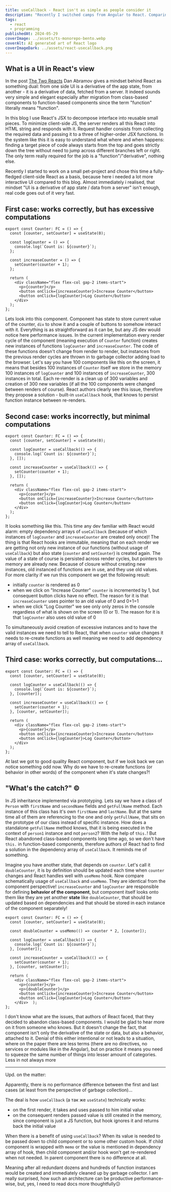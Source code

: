```yaml
---
title: useCallback - React isn't as simple as people consider it
description: "Recently I switched camps from Angular to React. Comparing these two technologies head-to-head is quite naive thing to do. There is a long-standing perception in the tech world, that React may lack some features, but it is simple and elegant, while Angular is complex and heavy, but it is a \"batteries included\" solution. Without experience with react I had nothing to do with this perception, but now it changed. I don't agree, that React is simple and `useCallback` is my proof"
tags:
  - react
  - programming
publishedAt: 2024-05-29
coverImage: ../assets/ts-monorepo-bento.webp
coverAlt: AI generated art of React logo
coverImageDark: ../assets/react-usecallback.png
---
```


## What is a UI in React's view

In the post [The Two Reacts](https://overreacted.io/the-two-reacts/) Dan Abramov gives a mindset behind React as something dual: from one side UI is a derivative of the app state, from another - it is a derivative of data, fetched from a server. It indeed sounds very simple and elegant especially after migration from class-based components to function-based components since the term "function" literally means "function".

In this blog I use React's JSX to decompose interface into reusable small pieces. To minimize client-side JS, the server renders all this React into HTML string and responds with it. Request handler consists from collecting the required data and passing it to a three of higher-order JSX functions. In the system like this it is easy to understand what where and when happens: finding a target piece of code always starts from the top and goes strictly down the tree without need to jump across different branches left or right. The only term really required for the job is a "function"/"derivative", nothing else.

Recently I started to work on a small pet-project and chose this time a fully-fledged client-side React as a basis, because here i needed a lot more interactive UI compared to this blog. Almost immediately i realised, that mindset "UI is a derivative of app state / data from a server" isn't enough, real code goes out of it very fast.

## First case: works correctly, but has excessive computations

```tsx
export const Counter: FC = () => {
  const [counter, setCounter] = useState(0);

  const logCounter = () => {
    console.log(`Count is: ${counter}`);
  };

  const increaseCounter = () => {
    setCounter(counter + 1);
  };

  return (
    <div className="flex flex-col gap-2 items-start">
      <p>{counter}</p>
      <button onClick={increaseCounter}>Increase Counter</button>
      <button onClick={logCounter}>Log Counter</button>
    </div>
  );
};
```

Lets look into this component. Component has state to store current value of the counter, `div` to show it and a couple of buttons to somehow interact with it. Everything is as straightforward as it can be, but any JS dev would notice here performance issues. In the current implementation every render cycle of the component (meaning execution of `Counter` function) creates new instances of functions `logCounter` and `increaseCounter`. The code of these functions doesn't change from render to render, but instances from the previous render cycles are thrown in to garbage collector adding load to the browser. Let's say you have 100 components like this on the screen, it means that besides 100 instances of `Counter` itself we store in the memory 100 instances of `logCounter` and 100 instances of `increaseCounter`, 300 instances in total. Each re-render is a clean up of 300 variables and creation of 300 new variables (if all the 100 components were changed between renders of course). React authors clearly see this issue, therefore they propose a solution - built-in `useCallback` hook, that knows to persist function instance between re-renders.

## Second case: works incorrectly, but minimal computations

```tsx
export const Counter: FC = () => {
  const [counter, setCounter] = useState(0);

  const logCounter = useCallback(() => {
    console.log(`Count is: ${counter}`);
  }, []);

  const increaseCounter = useCallback(() => {
    setCounter(counter + 1);
  }, []);

  return (
    <div className="flex flex-col gap-2 items-start">
      <p>{counter}</p>
      <button onClick={increaseCounter}>Increase Counter</button>
      <button onClick={logCounter}>Log Counter</button>
    </div>
  );
};
```

It looks something like this. This time any dev familiar with React would alarm: empty dependency arrays of `useCallback` (because of which instances of `logCounter` and `increaseCounter` are created only once)! The thing is that React hooks are immutable, meaning that on each render we are getting not only new instance of our functions (without usage of `useCallback`) but also state (`counter` and `setCounter`) is created again. The value of a state of course is persisted across render cycles, but pointers to memory are already new. Because of closure without creating new instances, old instanced of functions are in use, and they use old values. For more clarity if we run this component we get the following result:

- initially `counter` is rendered as 0
- when we click on "Increase Counter" `counter` is incremented by 1, but consequent button clicks have no effect. The reason for it is that `increaseCounter` uses pointer to an old value of 0 and 0+1=1
- when we click "Log Counter" we see only only zeros in the console regardless of what is shown on the screen (0 or 1). The reason for it is that `logCounter` also uses old value of 0

To simultaneously avoid creation of excessive instances and to have the valid instances we need to tell to React, that when `counter` value changes it needs to re-create functions as well meaning we need to add dependency array of `useCallback`.

## Third case: works correctly, but computations...

```tsx
export const Counter: FC = () => {
  const [counter, setCounter] = useState(0);

  const logCounter = useCallback(() => {
    console.log(`Count is: ${counter}`);
  }, [counter]);

  const increaseCounter = useCallback(() => {
    setCounter(counter + 1);
  }, [counter, setCounter]);

  return (
    <div className="flex flex-col gap-2 items-start">
      <p>{counter}</p>
      <button onClick={increaseCounter}>Increase Counter</button>
      <button onClick={logCounter}>Log Counter</button>
    </div>
  );
};
```

At last we got to good quality React component, but if we look back we can notice something odd now. Why do we have to re-create functions (or behavior in other words) of the component when it's state changes?!

## "What's the catch?" ©️

In JS inheritance implemented via prototyping. Lets say we have a class of `Person` with `firstName` and `secondName` fields and `getFullName` method. Each instance of this class has it's own `firstName` and `lastName`. But at the same time all of them are referencing to the one and only `getFullName`, that sits on the prototype of our class instead of specific instance. How does a standalone `getFullName` method knows, that it is being executed in the context of `person1` instance and not `person2`? With the help of `this.`! But React abandoned class-based components long time ago, so we don't have `this.` in function-based components, therefore authors of React had to find a solution in the dependency array of `useCallback`. It reminds me of something.

Imagine you have another state, that depends on `counter`. Let's call it `doubleCounter`, it is by definition should be updated each time when `counter` changes and React handles well with `useMemo` hook. Now compare schematically usage of `useCallback` and `useMemo`. They are identical from the component perspective! `increaseCounter` and `logCounter` are responsible for defining **behavior of the component**, but component itself looks onto them like they are yet another **state** like `doubleCounter`, that should be updated based on dependencies and that should be stored in each instance of the component separately!

```tsx
export const Counter: FC = () => {
  const [counter, setCounter] = useState(0);

  const doubleCounter = useMemo(() => counter * 2, [counter]);

  const logCounter = useCallback(() => {
    console.log(`Count is: ${counter}`);
  }, [counter]);

  const increaseCounter = useCallback(() => {
    setCounter(counter + 1);
  }, [counter, setCounter]);

  return (
    <div className="flex flex-col gap-2 items-start">
      <p>{counter}</p>
      <p>{doubleCounter}</p>
      <button onClick={increaseCounter}>Increase Counter</button>
      <button onClick={logCounter}>Log Counter</button>
    </div>  );
};
```

I don't know what are the issues, that authors of React faced, that they decided to abandon class-based components. I would be glad to hear more on it from someone who knows. But it doesn't change the fact, that component isn't only the derivative of the state or data, but also a behavior, attached to it. Denial of this either intentional or not leads to a situation, where on the paper there are less terms (there are no directives, no services or modules like in the Angular), but on practice it means you need to squeeze the same number of things into lesser amount of categories. Less in not always more


---

Upd. on the matter:

Apparently, there is no performance difference between the first and last cases (at least from the perspective of garbage collection)…

The deal is how `useCallback` (а так же `useState`) technically works:

- on the first render, it takes and uses passed to him initial value
- on the consequent renders passed value is still created in the memory, since component is just a JS function, but hook ignores it and returns back the initial value

When there is a benefit of using `useCallback`? When its value is needed to be passed down to child component or to some other custom hook. If child component is wrapped with `memo` or the value is mentioned in dependency array of hook, then child component and/or hook won't get re-rendered when not needed. In parent component there is no difference at all.

Meaning after all redundant dozens and hundreds of function instances would be created and immediately cleaned up by garbage collector. I am really surprised, how such an architecture can be productive performance-wise, but, yes, I need to read docs more thoughtfully😕

